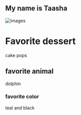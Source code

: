 ## My name is Taasha

![images](https://user-images.githubusercontent.com/59803854/76434755-1822fb00-6384-11ea-84e1-00bd9158d51b.jpg)

# Favorite dessert
cake pops

## favorite animal
dolphin
### favorite color
teal and black

